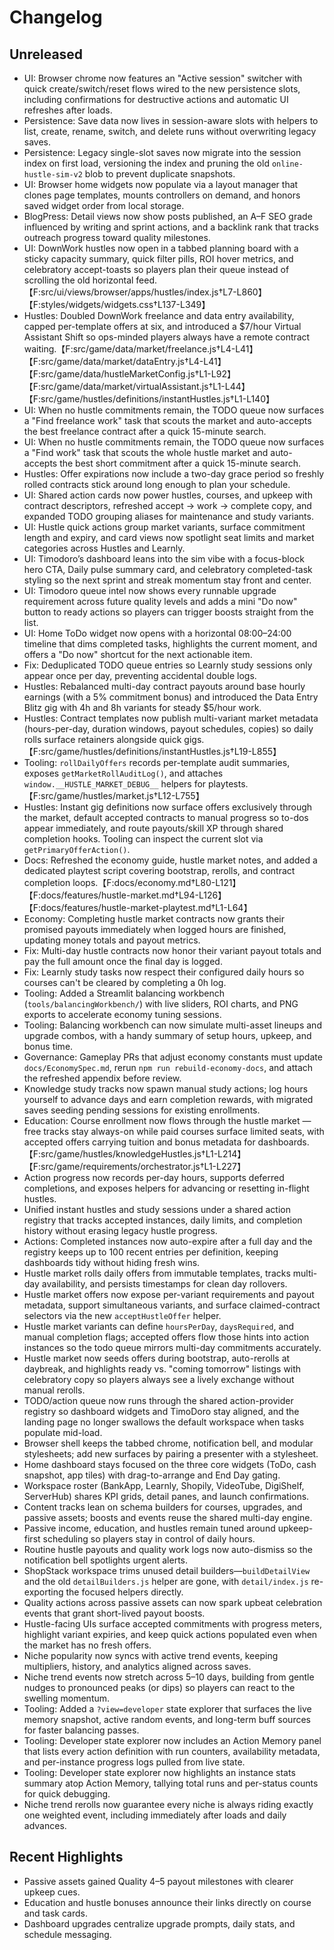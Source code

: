 # Changelog

## Unreleased
- UI: Browser chrome now features an "Active session" switcher with quick create/switch/reset flows wired to the new persistence slots, including confirmations for destructive actions and automatic UI refreshes after loads.
- Persistence: Save data now lives in session-aware slots with helpers to list, create, rename, switch, and delete runs without overwriting legacy saves.
- Persistence: Legacy single-slot saves now migrate into the session index on first load, versioning the index and pruning the old `online-hustle-sim-v2` blob to prevent duplicate snapshots.
- UI: Browser home widgets now populate via a layout manager that clones page templates, mounts controllers on demand, and honors saved widget order from local storage.
- BlogPress: Detail views now show posts published, an A–F SEO grade influenced by writing and sprint actions, and a backlink rank that tracks outreach progress toward quality milestones.
- UI: DownWork hustles now open in a tabbed planning board with a sticky capacity summary, quick filter pills, ROI hover metrics, and celebratory accept-toasts so players plan their queue instead of scrolling the old horizontal feed.【F:src/ui/views/browser/apps/hustles/index.js†L7-L860】【F:styles/widgets/widgets.css†L137-L349】
- Hustles: Doubled DownWork freelance and data entry availability, capped per-template offers at six, and introduced a $7/hour Virtual Assistant Shift so ops-minded players always have a remote contract waiting.【F:src/game/data/market/freelance.js†L4-L41】【F:src/game/data/market/dataEntry.js†L4-L41】【F:src/game/data/hustleMarketConfig.js†L1-L92】【F:src/game/data/market/virtualAssistant.js†L1-L44】【F:src/game/hustles/definitions/instantHustles.js†L1-L140】
- UI: When no hustle commitments remain, the TODO queue now surfaces a "Find freelance work" task that scouts the market and auto-accepts the best freelance contract after a quick 15-minute search.
- UI: When no hustle commitments remain, the TODO queue now surfaces a "Find work" task that scouts the whole hustle market and auto-accepts the best short commitment after a quick 15-minute search.
- Hustles: Offer expirations now include a two-day grace period so freshly rolled contracts stick around long enough to plan your schedule.
- UI: Shared action cards now power hustles, courses, and upkeep with contract descriptors, refreshed accept → work → complete copy, and expanded TODO grouping aliases for maintenance and study variants.
- UI: Hustle quick actions group market variants, surface commitment length and expiry, and card views now spotlight seat limits and market categories across Hustles and Learnly.
- UI: Timodoro’s dashboard leans into the sim vibe with a focus-block hero CTA, Daily pulse summary card, and celebratory completed-task styling so the next sprint and streak momentum stay front and center.
- UI: Timodoro queue intel now shows every runnable upgrade requirement across future quality levels and adds a mini "Do now" button to ready actions so players can trigger boosts straight from the list.
- UI: Home ToDo widget now opens with a horizontal 08:00–24:00 timeline that dims completed tasks, highlights the current moment, and offers a "Do now" shortcut for the next actionable item.
- Fix: Deduplicated TODO queue entries so Learnly study sessions only appear once per day, preventing accidental double logs.
- Hustles: Rebalanced multi-day contract payouts around base hourly earnings (with a 5% commitment bonus) and introduced the Data Entry Blitz gig with 4h and 8h variants for steady $5/hour work.
- Hustles: Contract templates now publish multi-variant market metadata (hours-per-day, duration windows, payout schedules, copies) so daily rolls surface retainers alongside quick gigs.【F:src/game/hustles/definitions/instantHustles.js†L19-L855】
- Tooling: `rollDailyOffers` records per-template audit summaries, exposes `getMarketRollAuditLog()`, and attaches `window.__HUSTLE_MARKET_DEBUG__` helpers for playtests.【F:src/game/hustles/market.js†L12-L755】
- Hustles: Instant gig definitions now surface offers exclusively through the market, default accepted contracts to manual progress so to-dos appear immediately, and route payouts/skill XP through shared completion hooks. Tooling can inspect the current slot via `getPrimaryOfferAction()`.
- Docs: Refreshed the economy guide, hustle market notes, and added a dedicated playtest script covering bootstrap, rerolls, and contract completion loops.【F:docs/economy.md†L80-L121】【F:docs/features/hustle-market.md†L94-L126】【F:docs/features/hustle-market-playtest.md†L1-L64】
- Economy: Completing hustle market contracts now grants their promised payouts immediately when logged hours are finished, updating money totals and payout metrics.
- Fix: Multi-day hustle contracts now honor their variant payout totals and pay the full amount once the final day is logged.
- Fix: Learnly study tasks now respect their configured daily hours so courses can't be cleared by completing a 0h log.
- Tooling: Added a Streamlit balancing workbench (`tools/balancingWorkbench/`) with live sliders, ROI charts, and PNG exports to accelerate economy tuning sessions.
- Tooling: Balancing workbench can now simulate multi-asset lineups and upgrade combos, with a handy summary of setup hours, upkeep, and bonus time.
- Governance: Gameplay PRs that adjust economy constants must update `docs/EconomySpec.md`, rerun `npm run rebuild-economy-docs`, and attach the refreshed appendix before review.
- Knowledge study tracks now spawn manual study actions; log hours yourself to advance days and earn completion rewards, with migrated saves seeding pending sessions for existing enrollments.
- Education: Course enrollment now flows through the hustle market — free tracks stay always-on while paid courses surface limited seats, with accepted offers carrying tuition and bonus metadata for dashboards.【F:src/game/hustles/knowledgeHustles.js†L1-L214】【F:src/game/requirements/orchestrator.js†L1-L227】
- Action progress now records per-day hours, supports deferred completions, and exposes helpers for advancing or resetting in-flight hustles.
- Unified instant hustles and study sessions under a shared action registry that tracks accepted instances, daily limits, and
  completion history without erasing legacy hustle progress.
- Actions: Completed instances now auto-expire after a full day and the registry keeps up to 100 recent entries per definition,
  keeping dashboards tidy without hiding fresh wins.
- Hustle market rolls daily offers from immutable templates, tracks multi-day availability, and persists timestamps for clean day rollovers.
- Hustle market offers now expose per-variant requirements and payout metadata, support simultaneous variants, and surface claimed-contract selectors via the new `acceptHustleOffer` helper.
- Hustle market variants can define `hoursPerDay`, `daysRequired`, and manual completion flags; accepted offers flow those hints into action instances so the todo queue mirrors multi-day commitments accurately.
- Hustle market now seeds offers during bootstrap, auto-rerolls at daybreak, and highlights ready vs. "coming tomorrow" listings with celebratory copy so players always see a lively exchange without manual rerolls.
- TODO/action queue now runs through the shared action-provider registry so dashboard widgets and TimoDoro stay aligned, and the landing page no longer swallows the default workspace when tasks populate mid-load.
- Browser shell keeps the tabbed chrome, notification bell, and modular stylesheets; add new surfaces by pairing a presenter with a stylesheet.
- Home dashboard stays focused on the three core widgets (ToDo, cash snapshot, app tiles) with drag-to-arrange and End Day gating.
- Workspace roster (BankApp, Learnly, Shopily, VideoTube, DigiShelf, ServerHub) shares KPI grids, detail panes, and launch confirmations.
- Content tracks lean on schema builders for courses, upgrades, and passive assets; boosts and events reuse the shared multi-day engine.
- Passive income, education, and hustles remain tuned around upkeep-first scheduling so players stay in control of daily hours.
- Routine hustle payouts and quality work logs now auto-dismiss so the notification bell spotlights urgent alerts.
- ShopStack workspace trims unused detail builders—`buildDetailView` and the old `detailBuilders.js` helper are gone, with `detail/index.js` re-exporting the focused helpers directly.
- Quality actions across passive assets can now spark upbeat celebration events that grant short-lived payout boosts.
- Hustle-facing UIs surface accepted commitments with progress meters, highlight variant expiries, and keep quick actions populated even when the market has no fresh offers.
- Niche popularity now syncs with active trend events, keeping multipliers, history, and analytics aligned across saves.
- Niche trend events now stretch across 5–10 days, building from gentle nudges to pronounced peaks (or dips) so players can react to the swelling momentum.
- Tooling: Added a `?view=developer` state explorer that surfaces the live memory snapshot, active random events, and long-term buff sources for faster balancing passes.
- Tooling: Developer state explorer now includes an Action Memory panel that lists every action definition with run counters, availability metadata, and per-instance progress logs pulled from live state.
- Tooling: Developer state explorer now highlights an instance stats summary atop Action Memory, tallying total runs and per-status counts for quick debugging.
- Niche trend rerolls now guarantee every niche is always riding exactly one weighted event, including immediately after loads and daily advances.

## Recent Highlights
- Passive assets gained Quality 4–5 payout milestones with clearer upkeep cues.
- Education and hustle bonuses announce their links directly on course and task cards.
- Dashboard upgrades centralize upgrade prompts, daily stats, and schedule messaging.
